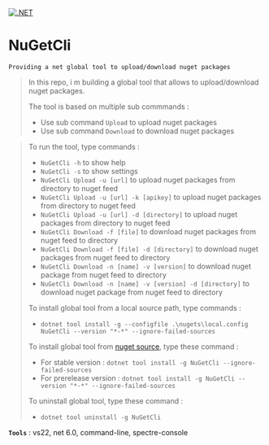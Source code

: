 [![.NET](https://github.com/aimenux/NuGetCli/actions/workflows/ci.yml/badge.svg?branch=main)](https://github.com/aimenux/NuGetCli/actions/workflows/ci.yml)

# NuGetCli
```
Providing a net global tool to upload/download nuget packages
```

> In this repo, i m building a global tool that allows to upload/download nuget packages.
>
> The tool is based on multiple sub commmands :
> - Use sub command `Upload` to upload nuget packages
> - Use sub command `Download` to download nuget packages

>
> To run the tool, type commands :
> - `NuGetCli -h` to show help
> - `NuGetCli -s` to show settings
> - `NuGetCli Upload -u [url]` to upload nuget packages from directory to nuget feed
> - `NuGetCli Upload -u [url] -k [apikey]` to upload nuget packages from directory to nuget feed
> - `NuGetCli Upload -u [url] -d [directory]` to upload nuget packages from directory to nuget feed
> - `NuGetCli Download -f [file]` to download nuget packages from nuget feed to directory
> - `NuGetCli Download -f [file] -d [directory]` to download nuget packages from nuget feed to directory
> - `NuGetCli Download -n [name] -v [version]` to download nuget package from nuget feed to directory
> - `NuGetCli Download -n [name] -v [version] -d [directory]` to download nuget package from nuget feed to directory
>
>
> To install global tool from a local source path, type commands :
> - `dotnet tool install -g --configfile .\nugets\local.config NuGetCli --version "*-*" --ignore-failed-sources`
>
> To install global tool from [nuget source](https://www.nuget.org/packages/NuGetCli), type these command :
> - For stable version : `dotnet tool install -g NuGetCli --ignore-failed-sources`
> - For prerelease version : `dotnet tool install -g NuGetCli --version "*-*" --ignore-failed-sources`
>
> To uninstall global tool, type these command :
> - `dotnet tool uninstall -g NuGetCli`
>
>

**`Tools`** : vs22, net 6.0, command-line, spectre-console